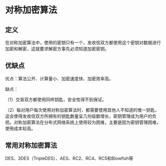 # 对称加密算法

## 定义
在对称加密算法中，使用的密钥只有一个，发收信双方都使用这个密钥对数据进行加密和解密，这就要求解密方事先必须知道加密密钥。

## 优缺点

优点：算法公开、计算量小、加密速度快、加密效率高。

缺点：

（1）交易双方都使用同样钥匙，安全性得不到保证。

（2）每对用户每次使用对称加密算法时，都需要使用其他人不知道的惟一钥匙，这会使得发收信双方所拥有的钥匙数量呈几何级数增长，密钥管理成为用户的负担。对称加密算法在分布式网络系统上使用较为困难，主要是因为密钥管理困难，使用成本较高。

## 常用对称加密算法
DES、3DES（TripleDES）、AES、RC2、RC4、RC5和Blowfish等

